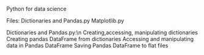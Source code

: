 Python for data science

Files:
        Dictionaries and Pandas.py 
        Matplotlib.py
        
        
Dictionaries and Pandas.py:\n
        Creating,accessing, manipulating dictionaries
        Creating pandas DataFrame from dictionaries
        Accessing and manipulating data in Pandas DataFrame
        Saving Pandas DataFrame to flat files

 
